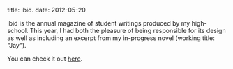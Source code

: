 title: ibid.
date: 2012-05-20

ibid is the annual magazine of student writings produced by my high-school. This
year, I had both the pleasure of being responsible for its design as well as
including an excerpt from my in-progress novel (working title: "Jay").

You can check it out [here](https://storage.googleapis.com/thekevjames-artifacts/ibid.pdf).
